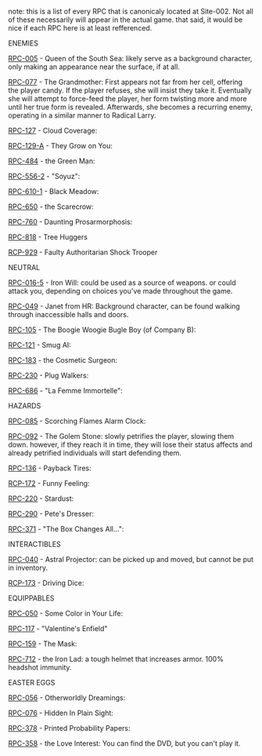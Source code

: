 note: this is a list of every RPC that is canonicaly located at Site-002. Not all of these necessarily will appear in the actual game. that said, it would be nice if each RPC here is at least refferenced.

ENEMIES

[RPC-005](http://www.rpc-wiki.net/rpc-005) - Queen of the South Sea: likely serve as a background character, only making an appearance near the surface, if at all.

[RPC-077](http://www.rpc-wiki.net/rpc-077) - The Grandmother: First appears not far from her cell, offering the player candy. If the player refuses, she will insist they take it. Eventually she will attempt to force-feed the player, her form twisting more and more until her true form is revealed. Afterwards, she becomes a recurring enemy, operating in a similar manner to Radical Larry.

[RPC-127](http://www.rpc-wiki.net/rpc-127) - Cloud Coverage: 

[RPC-129-A](http://www.rpc-wiki.net/rpc-129) - They Grow on You: 

[RPC-484](http://www.rpc-wiki.net/rpc-484) - the Green Man: 

[RPC-556-2](http://www.rpc-wiki.net/rpc-556) - "Soyuz": 

[RPC-610-1](http://www.rpc-wiki.net/rpc-610) - Black Meadow: 

[RPC-650](http://www.rpc-wiki.net/rpc-650) - the Scarecrow: 

[RPC-760](http://www.rpc-wiki.net/rpc-760) - Daunting Prosarmorphosis: 

[RPC-818](http://www.rpc-wiki.net/rpc-818) - Tree Huggers

[RCP-929](http://www.rpc-wiki.net/rpc-929) - Faulty Authoritarian Shock Trooper

NEUTRAL

[RPC-016-5](http://www.rpc-wiki.net/rpc-016) - Iron Will: could be used as a source of weapons. or could attack you, depending on choices you've made throughout the game.

[RPC-049](http://www.rpc-wiki.net/rpc-049) - Janet from HR: Background character, can be found walking through inaccessible halls and doors.

[RPC-105](http://www.rpc-wiki.net/rpc-105) - The Boogie Woogie Bugle Boy (of Company B): 

[RPC-121](http://www.rpc-wiki.net/rpc-121) - Smug AI: 

[RPC-183](http://www.rpc-wiki.net/rpc-183) - the Cosmetic Surgeon: 

[RPC-230](http://www.rpc-wiki.net/rpc-230) - Plug Walkers: 

[RPC-686](http://www.rpc-wiki.net/rpc-686) - "La Femme Immortelle": 

HAZARDS

[RPC-085](http://www.rpc-wiki.net/rpc-085) - Scorching Flames Alarm Clock: 

[RPC-092](http://www.rpc-wiki.net/rpc-092) - The Golem Stone: slowly petrifies the player, slowing them down. however, if they reach it in time, they will lose their status affects and already petrified individuals will start defending them.

[RPC-136](http://www.rpc-wiki.net/rpc-136) - Payback Tires: 

[RCP-172](http://www.rpc-wiki.net/rpc-172) - Funny Feeling: 

[RPC-220](http://www.rpc-wiki.net/rpc-220) - Stardust: 

[RPC-290](http://www.rpc-wiki.net/rpc-290) - Pete's Dresser: 

[RPC-371](http://www.rpc-wiki.net/rpc-371) - "The Box Changes All…": 

INTERACTIBLES

[RPC-040](http://www.rpc-wiki.net/rpc-040) - Astral Projector: can be picked up and moved, but cannot be put in inventory.

[RCP-173](http://www.rpc-wiki.net/rpc-173) - Driving Dice: 

EQUIPPABLES

[RPC-050](http://www.rpc-wiki.net/rpc-050) - Some Color in Your Life: 

[RPC-117](http://www.rpc-wiki.net/rpc-117) - "Valentine's Enfield"

[RPC-159](http://www.rpc-wiki.net/rpc-159) - The Mask: 

[RPC-712](http://www.rpc-wiki.net/rpc-712) - the Iron Lad: a tough helmet that increases armor. 100% headshot immunity.

EASTER EGGS

[RPC-056](http://www.rpc-wiki.net/rpc-056) - Otherworldly Dreamings: 

[RPC-076](http://www.rpc-wiki.net/rpc-076) - Hidden In Plain Sight: 

[RPC-378](http://www.rpc-wiki.net/rpc-378) - Printed Probability Papers: 

[RPC-358](http://www.rpc-wiki.net/rpc-358) - the Love Interest: You can find the DVD, but you can't play it.
